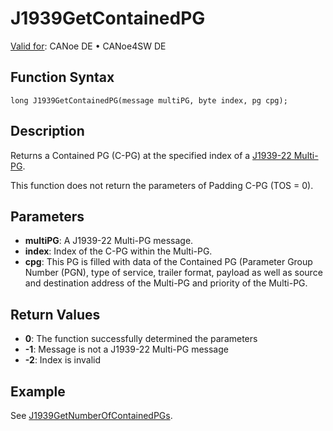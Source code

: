 # J1939GetContainedPG

[Valid for](../../../Shared/FeatureAvailability.md): CANoe DE • CANoe4SW DE

## Function Syntax

```
long J1939GetContainedPG(message multiPG, byte index, pg cpg);
```

## Description

Returns a Contained PG (C-PG) at the specified index of a [J1939-22 Multi-PG](../../../CANoeCANalyzer/J1939/J1939CANfd/1939CANfd.md).

This function does not return the parameters of Padding C-PG (TOS = 0).

## Parameters

- **multiPG**: A J1939-22 Multi-PG message.
- **index**: Index of the C-PG within the Multi-PG.
- **cpg**: This PG is filled with data of the Contained PG (Parameter Group Number (PGN), type of service, trailer format, payload as well as source and destination address of the Multi-PG and priority of the Multi-PG.

## Return Values

- **0**: The function successfully determined the parameters
- **-1**: Message is not a J1939-22 Multi-PG message
- **-2**: Index is invalid

## Example

See [J1939GetNumberOfContainedPGs](CAPLfunctionJ1939GetNumberOfContainedPGs.md).

